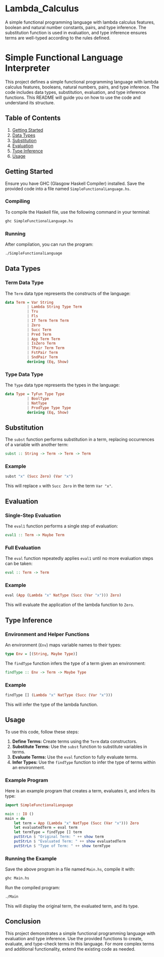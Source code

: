 # Lambda_Calculus
A simple functional programming language with lambda calculus features, boolean and natural number constants, pairs, and type inference. The substitution function is used in evaluation, and type inference ensures terms are well-typed according to the rules defined.

# Simple Functional Language Interpreter

This project defines a simple functional programming language with lambda calculus features, booleans, natural numbers, pairs, and type inference. The code includes data types, substitution, evaluation, and type inference functions. This README will guide you on how to use the code and understand its structure.

## Table of Contents

1. [Getting Started](#getting-started)
2. [Data Types](#data-types)
3. [Substitution](#substitution)
4. [Evaluation](#evaluation)
5. [Type Inference](#type-inference)
6. [Usage](#usage)

## Getting Started

Ensure you have GHC (Glasgow Haskell Compiler) installed. Save the provided code into a file named `SimpleFunctionalLanguage.hs`.

### Compiling

To compile the Haskell file, use the following command in your terminal:

```bash
ghc SimpleFunctionalLanguage.hs
```

### Running

After compilation, you can run the program:

```bash
./SimpleFunctionalLanguage
```

## Data Types

### Term Data Type

The `Term` data type represents the constructs of the language:

```haskell
data Term = Var String
          | Lambda String Type Term
          | Tru
          | Fls
          | If Term Term Term
          | Zero
          | Succ Term
          | Pred Term
          | App Term Term
          | IsZero Term
          | TPair Term Term
          | FstPair Term
          | SndPair Term
          deriving (Eq, Show)
```

### Type Data Type

The `Type` data type represents the types in the language:

```haskell
data Type = TyFun Type Type
          | BoolType
          | NatType
          | ProdType Type Type
          deriving (Eq, Show)
```

## Substitution

The `subst` function performs substitution in a term, replacing occurrences of a variable with another term:

```haskell
subst :: String -> Term -> Term -> Term
```

### Example

```haskell
subst "x" (Succ Zero) (Var "x")
```

This will replace `x` with `Succ Zero` in the term `Var "x"`.

## Evaluation

### Single-Step Evaluation

The `eval1` function performs a single step of evaluation:

```haskell
eval1 :: Term -> Maybe Term
```

### Full Evaluation

The `eval` function repeatedly applies `eval1` until no more evaluation steps can be taken:

```haskell
eval :: Term -> Term
```

### Example

```haskell
eval (App (Lambda "x" NatType (Succ (Var "x"))) Zero)
```

This will evaluate the application of the lambda function to `Zero`.

## Type Inference

### Environment and Helper Functions

An environment (`Env`) maps variable names to their types:

```haskell
type Env = [(String, Maybe Type)]
```

The `findType` function infers the type of a term given an environment:

```haskell
findType :: Env -> Term -> Maybe Type
```

### Example

```haskell
findType [] (Lambda "x" NatType (Succ (Var "x")))
```

This will infer the type of the lambda function.

## Usage

To use this code, follow these steps:

1. **Define Terms:** Create terms using the `Term` data constructors.
2. **Substitute Terms:** Use the `subst` function to substitute variables in terms.
3. **Evaluate Terms:** Use the `eval` function to fully evaluate terms.
4. **Infer Types:** Use the `findType` function to infer the type of terms within an environment.

### Example Program

Here is an example program that creates a term, evaluates it, and infers its type:

```haskell
import SimpleFunctionalLanguage

main :: IO ()
main = do
    let term = App (Lambda "x" NatType (Succ (Var "x"))) Zero
    let evaluatedTerm = eval term
    let termType = findType [] term
    putStrLn $ "Original Term: " ++ show term
    putStrLn $ "Evaluated Term: " ++ show evaluatedTerm
    putStrLn $ "Type of Term: " ++ show termType
```

### Running the Example

Save the above program in a file named `Main.hs`, compile it with:

```bash
ghc Main.hs
```

Run the compiled program:

```bash
./Main
```

This will display the original term, the evaluated term, and its type.

## Conclusion

This project demonstrates a simple functional programming language with evaluation and type inference. Use the provided functions to create, evaluate, and type-check terms in this language. For more complex terms and additional functionality, extend the existing code as needed.
